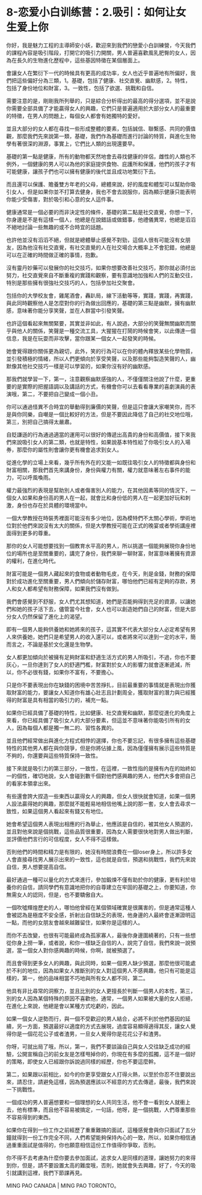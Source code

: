# 8-恋爱小白训练营：2.吸引：如何让女生爱上你

你好，我是魅力工程的主導師安小妖，歡迎來到我們的戀愛小白訓練營，今天我們的課程內容是吸引階段，打開它的吸引力開關，男人普遍喜歡風乳肥臀的女人，因為在長久的生物進化歷程中，這些基因特徵在某個層面上。

會讓女人在繁衍下一代的時候具有更高的成功率，女人也近乎普遍地有所偏好，我們把這些偏好分為三類，1。基礎，包括了健康、社交直覺、幽默感，2。特性，包括了身份地位和財富，3。一致性，包括了欲選、挑戰和自信。

需要注意的是，剛剛我所列舉的，只是綜合分析得出的最高的得分選項，並不是說你需要全部具備了才能贏得女人的興趣，它們只是普遍適用於大部分女人的最重要的特徵，在男人的問題上，每個女人都會有她獨特的愛好。

並且大部分的女人都在尋找一些形成整體的要素，包括誠信、聯繫感、共同的價值觀，那麼我們先來說第一類，基礎，我們作為基礎而進行討論的特質，與進化生物學有著很深的淵源，事實上，它們比人類的出現還要早。

基礎的第一點是健康，所有的動物都天然地會去尋找健康的伴侶，雌性的人類也不例外，一個健康的男人可以為他的家庭提供食物、庇護所和保護，他們的孩子才有可能健康，讓孩子們也可以擁有健康的後代並且成功地繁衍下去。

而且還可以保護、贍養雙方年老的父母，總體來說，好的風度和體型可以幫助你吸引女人，但是如果你並不打算去健身，我也不會去說服你，因為顯示健康只能表明你能少受傷害，對於吸引和心意的女人這件事。

健康通常是一個必要的而非決定性的條件，基礎的第二點是社交直覺，你想一下，你身邊是不是有這樣一個人，他總是在說錯話或做錯事，他禮儀異常，他總是滔滔不絕地討論一些無趣的或不合時宜的話題。

也許他並沒有滔滔不絕，但就是總體舉止感覺不對勁，這個人很有可能沒有女朋友，因為他沒有社交直覺，有社交直覺的人在社交場合大概率上不會犯錯，他總是可以在正確的時間做正確的事情，抱歉。

沒有靈丹妙藥可以發展你的社交技巧，如果你想要改善社交技巧，那你就必須付出努力，社交直覺來自不斷重複的實踐和觀察，要有意識地加強和人們的互動交往，特別是那些擁有很強社交技巧的人，包括參加社交聚會。

包括你的大學校友會，雞尾酒會，轟趴局，線下活動等等，實踐，實踐，再實踐，與此同時觀察他人是怎麼對你的行為做出回應的，基礎的第三點是幽默，擁有幽默感，意味著你能分享笑聲，並在人群當中引發笑聲。

也許這個看起來無關緊要，其實並非如此，有人說過，大部分的笑聲無關幽默而關乎與他人的關係，笑聲是一種交流工具，大猩猩在打鬧的時候會笑，以此傳達一個信息，我是在玩耍而非攻擊，當你跟某一個女人一起發笑的時候。

她會覺得跟你關係更為親切，此外，笑的行為可以在你的體內釋放某些化學物質，並引發積極的情緒，所以人們更傾向於享受笑聲，以及那些能夠製造笑聲的人，幽默像其他社交技巧一樣是可以學習的，如果你沒有好的幽默感。

那我們就學習一下，第一，注意觀察幽默感強的人，不僅僅關注他說了什麼，更重要的是實際的把握語調以及講話的方式，有機會你可以去看看專業的喜劇演員的表演哦，第二，不要把自己變成一個小丑。

你可以通過怪異不合時宜的舉動得到廉價的笑聲，但是這只會讓大家嘲笑你，而不是與你同樂，自嘲是一個比較好的方法，但是不要因此降低了自己的社交地位哦，第三，別把自己搞得太嚴肅。

自貶謙遜的行為通過適當的運用可以很好的傳遞出高貴的身份和高價值，接下來我們來說吸引女人的第二類，也就是特性，如果說基本特性給了你吸引女人的入場券，那麼你的屬性則會讓你更有機會追求到女人。

從進化學的立場上來看，幾乎所有外在的又能一如既往吸引女人的特徵都與身份和財富相關，那我們首先來講身份，身份與權力有關，權力就意味著左右事件的能力，可以呼風喚雨。

權力最強烈的表現是幫助別人或者傷害別人的能力，在其他因素等同的情況下，一個女人如果和身份高的男人在一起，就會比和身份低的男人在一起更加好玩和刺激，身份也存在於具體的環境當中。

一個大學教授在時裝秀裡面可能沒有多少地位，因為模特們不太關心學術，學術地位對於他們來說沒有太大的關係，但是大學教授可能在正式的晚宴或者學術講座裡面得到更多的尊重。

那你的女人可能想要找到一個教育水平高的男人，所以挑選一個能夠展現你身份地位的場所也是至關重要的，講完了身份，我們來聊一聊財富，財富意味著擁有資源的權利，在進化時代。

財富可能是一個男人藏起來的食物或者動物毛皮，在今天，則是金錢，財務的保障對於成功進化至關重要，男人們傾向於儲存財富，哪怕他們已經有足夠的存款，男人和女人都希望有財務保障，如果我們沒有做到。

我們會感覺到不舒服，女人們尤其想知道，她們是否能夠得到充足的資源，以讓她們和她的孩子活下去，儘管當今社會，女人也可以創造她們自己的財富，但是大部分女人仍然保留了進化上的渴望。

即有一個男人能夠供養她和她將來的孩子，這其實不代表大部分女人必定希望有男人來供養她，她們只是希望男人的收入還可以，或者將來可以達到一定的水平，簡而言之，不論是基於文化還是生物學。

女人都更加傾向於被擁有足夠財富和舒適生活方式的男人所吸引，不過，你也不要灰心，一旦你達到了女人的舒適門檻，財富對於女人的影響力就會逐漸遞減，所以，你不必很有錢，如果你不富有，不要擔心。

只是你不要表現出你在缺錢的困境中苦苦掙扎，目前最重要的事情就是表現出你獲取財富的能力，要讓女人知道你有雄心壯志且計劃周全，獲取財富的潛力與已經獲得的財富是具有相當的吸引力的，補充一點。

如果你已經具備了基礎的特性，比如健康、社交直覺和幽默，那麼從進化的角度上來看，你已經具備了吸引女人的大部分要素，但這並不意味著你能吸引所有的女人，因為每個人都是獨一無二的、習性各異的。

並且他們經常做出與進化方程式相悖的選擇，你也不要忘記，有很多擁有這些基礎特性的其他男人都在與你競爭，但是你將佔據上風，因為僅僅擁有展示這些特質是不夠的，你還要與這些特質保持一致性。

接下來就是吸引力的第三部分，一致性，在這裡，一致性指的是擁有內在的始終如一的個性，確切地說，女人會碰到數千個對他們感興趣的男人，他們大多會把自己的看家本領拿出來。

有些還會誇大捏造一些東西以贏得女人的興趣，但女人很快就會知道，如果一個男人設法贏得她的興趣，那麼就不能輕易地相信他嘴上說的那一套，女人會去尋求一致性，如果這個男人看起來有錢又有地位。

她會希望這個男人表現出相應的行為舉止，他應該是自信的，被其他女人預選的，並且對他來說是個挑戰，這些品質很重要，因為女人需要很快地對男人做出判斷，並評價他們言行的可信程度，女人不得不這樣做。

否則他們的時間和精力是有限的，她沒有時間浪費在一個loser身上，所以許多女人會直接尋找男人展示出來的一致性，這也就是自信，預選和挑戰性，我們先來說自信，男人想要提高自信。

最好通過一種可以量化的方式來進行，參加鍛煉不僅有助於你的健康，更有利於培養你的自信，請同學們有意識地把你的自尊建立在牢固的基礎之上，你要知道，你無需女人的認同，但是，也不要驕傲自大。

一個吹噓輝煌歷史的人，哪怕他曾經在某個領域確實是很厲害的，但是通常這種人會被認為是極度不安全感，折射出自信缺乏的表現，他身邊的人最終會逐漸證明這一點，而他的女朋友會越來越難留住，如果你是這樣的人。

而你不去改變，也很有可能最終成為孤家寡人，最後你身邊圍繞著的，只有一些想從你身上撈一筆，或者說，和你一樣缺乏自信的人，說完了自信，我們來說一說預選，當一個女人對你感興趣的時候，你啊，就被預選了。

而且會得到更多女人的興趣，與此同時，如果一個男人缺少預選，那麼他很可能處於不利的地位，因為如果女人推斷別的女人對這個男人不感興趣，他只有可能是這樣的，第一，他的品味相當不巧地與所有女人都不同，第二。

他具有非比尋常的洞察力，並且比別的女人更擅長於判斷一個男人的本性，第三，別的女人因為某個特殊的原因不喜歡他，通常，一個男人如果被大量的女人拒絕，在進化上來說，他總是會以某種方式吃虧的，因此。

如果一個女人逆勢而行，與一個不受歡迎的男人結合，必將不利於他們基因的延續，另一方面，預選最好以適度的方式去展現，過度容易顯得適得其反，讓女人覺得你是一個花花公子或者渣男，一旦女人覺得你是花花公子和渣男。

你呀，可就出局了哦，所以，第一，我們不要談論自己與女人交往缺乏成功的經驗，公開宣稱自己的前女友是怎樣甩掉你的，你現在有多麼的孤獨，這不是一個好的策略，即使女人已經跟你訴說過同樣的經歷，你也不要這麼幹。

第二，如果跟以前相比，如今的你更享受跟女人打得火熱，以至於你忍不住要說出來，請忍住，請避免這樣，因為預選應該以不經意的方式去傳遞，最後，我們來說一下挑戰性。

一個成功的男人普遍想要和一個理想的女人共同生活，他不會一看到女人就衝上去，他有標準，而且他不容易被搞定，一句話，他呀，是一個挑戰，人們尊重那些不容易得到的東西。

如果你在得到一份工作之前經歷了重重難搞的面試，這種感覺會與你只面試了五分鐘就得到一份工作完全不同，人們希望能夠保持內心的一致，所以，如果你相信通過重重面試是值得的，你也願意相信這份工作值得你爭取，否則。

你不得不去考慮為什麼你要去參加面試，追求女人是同樣的道理，讓她努力的來得到你，但是，請不要設置太高的難度哦，否則，她就會失去興趣，好了，今天的吸引就講到這裡，我們下節課再見。

MING PAO CANADA | MING PAO TORONTO。